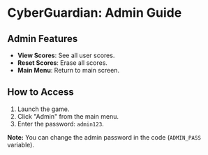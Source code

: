 # CyberGuardian: Admin Guide

## Admin Features

- **View Scores**: See all user scores.
- **Reset Scores**: Erase all scores.
- **Main Menu**: Return to main screen.

## How to Access

1. Launch the game.
2. Click "Admin" from the main menu.
3. Enter the password: `admin123`.

**Note:** You can change the admin password in the code (`ADMIN_PASS` variable).
